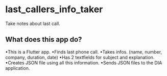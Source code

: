 # last_callers_info_taker

Take notes about last call.


## What does this app do?

•This is a Flutter app.
•Finds last phone call.
•Takes infos. (name, number, company, duration, date)
•Has 2 textfields for subject and explanation.
•Creates JSON file using all this information.
•Sends JSON files to the DIA application.

